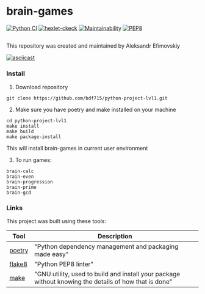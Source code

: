 # brain-games

[![Python CI](https://github.com/bdf715/python-project-lvl1/actions/workflows/pyci.yml/badge.svg)](https://github.com/bdf715/python-project-lvl1/actions/workflows/pyci.yml)
[![hexlet-ckeck](https://github.com/bdf715/python-project-lvl1/workflows/hexlet-check/badge.svg)](https://github.com/bdf715/python-project-lvl1/actions)
[![Maintainability](https://api.codeclimate.com/v1/badges/0812737a355036c42eb7/maintainability)](https://codeclimate.com/github/bdf715/python-project-lvl1/maintainability)
[![PEP8](https://img.shields.io/badge/code%20style-pep8-orange.svg)](https://www.python.org/dev/peps/pep-0008/)
##

This repository was created and maintained by Aleksandr Efimovskiy


[![asciicast](https://asciinema.org/a/ZG8xDBGb0gkTgjUKnIwzE6yyc.svg)](https://asciinema.org/a/ZG8xDBGb0gkTgjUKnIwzE6yyc)


### Install

1. Download repository
```
git clone https://github.com/bdf715/python-project-lvl1.git
```

2. Make sure you have poetry and make installed on your machine
```
cd python-project-lvl1
make install
make build
make package-install
```

This will install brain-games in current user environment

3. To run games:

```
brain-calc
brain-even
brain-progression
brain-prime
brain-gcd
```

### Links

This project was built using these tools:

| Tool                                                                        | Description                                             |
|-----------------------------------------------------------------------------|---------------------------------------------------------|
| [poetry](https://poetry.eustace.io/)                                        | "Python dependency management and packaging made easy"  |
| [flake8](https://pypi.org/project/flake8/)                                  | "Python PEP8 linter"                                    |
| [make](https://www.gnu.org/software/make/)                                  | "GNU utility, used to  build and install your package without knowing the details of how that is done" |
